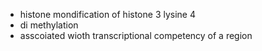 - histone mondification of histone 3 lysine 4
- di methylation 
- asscoiated wioth transcriptional competency of a region